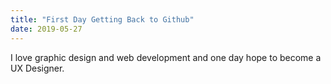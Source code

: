 ```yaml
---
title: "First Day Getting Back to Github"
date: 2019-05-27
---
```


I love graphic design and web development and one day hope to become a UX Designer.
